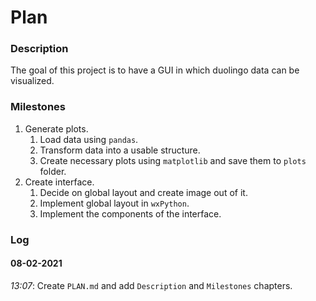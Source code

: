 # Plan

### Description
The goal of this project is to have a GUI in which duolingo data can be visualized.

### Milestones
1. Generate plots.
	1. Load data using `pandas`.
	2. Transform data into a usable structure.
	3. Create necessary plots using `matplotlib` and save them to `plots` folder.
2. Create interface.
	1. Decide on global layout and create image out of it.
	2. Implement global layout in `wxPython`.
	3. Implement the components of the interface.

### Log
#### 08-02-2021
*13:07*: Create `PLAN.md` and add `Description` and `Milestones` chapters.
